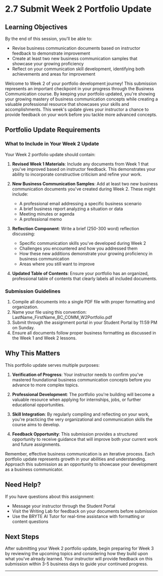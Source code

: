 # 2.7 Submit Week 2 Portfolio Update

## Learning Objectives

By the end of this session, you'll be able to:
- Revise business communication documents based on instructor feedback to demonstrate improvement
- Create at least two new business communication samples that showcase your growing proficiency
- Reflect on your communication skill development, identifying both achievements and areas for improvement

Welcome to Week 2 of your portfolio development journey! This submission represents an important checkpoint in your progress through the Business Communication course. By keeping your portfolio updated, you're showing your growing mastery of business communication concepts while creating a valuable professional resource that showcases your skills and accomplishments. This week's update gives your instructor a chance to provide feedback on your work before you tackle more advanced concepts.

## Portfolio Update Requirements

### What to Include in Your Week 2 Update
Your Week 2 portfolio update should contain:

1. **Revised Week 1 Materials**: Include any documents from Week 1 that you've improved based on instructor feedback. This demonstrates your ability to incorporate constructive criticism and refine your work.

2. **New Business Communication Samples**: Add at least two new business communication documents you've created during Week 2. These might include:
   - A professional email addressing a specific business scenario
   - A brief business report analyzing a situation or data
   - Meeting minutes or agenda
   - A professional memo

3. **Reflection Component**: Write a brief (250-300 word) reflection discussing:
   - Specific communication skills you've developed during Week 2
   - Challenges you encountered and how you addressed them
   - How these new additions demonstrate your growing proficiency in business communication
   - Areas where you still want to improve

4. **Updated Table of Contents**: Ensure your portfolio has an organized, professional table of contents that clearly labels all included documents.

### Submission Guidelines
1. Compile all documents into a single PDF file with proper formatting and organization.
2. Name your file using this convention: LastName_FirstName_BC_COMM_W2Portfolio.pdf
3. Submit through the assignment portal in your Student Portal by 11:59 PM on Sunday.
4. Ensure all documents follow proper business formatting as discussed in the Week 1 and Week 2 lessons.

## Why This Matters
This portfolio update serves multiple purposes:

1. **Verification of Progress**: Your instructor needs to confirm you've mastered foundational business communication concepts before you advance to more complex topics.

2. **Professional Development**: The portfolio you're building will become a valuable resource when applying for internships, jobs, or further educational opportunities.

3. **Skill Integration**: By regularly compiling and reflecting on your work, you're practicing the very organizational and communication skills the course aims to develop.

4. **Feedback Opportunity**: This submission provides a structured opportunity to receive guidance that will improve both your current work and future assignments.

Remember, effective business communication is an iterative process. Each portfolio update represents growth in your abilities and understanding. Approach this submission as an opportunity to showcase your development as a business communicator.

## Need Help?
If you have questions about this assignment:
- Message your instructor through the Student Portal
- Visit the Writing Lab for feedback on your documents before submission
- Use the BRYTE AI Tutor for real-time assistance with formatting or content questions

## Next Steps
After submitting your Week 2 portfolio update, begin preparing for Week 3 by reviewing the upcoming topics and considering how they build upon what you've already learned. Your instructor will provide feedback on this submission within 3-5 business days to guide your continued progress.

---